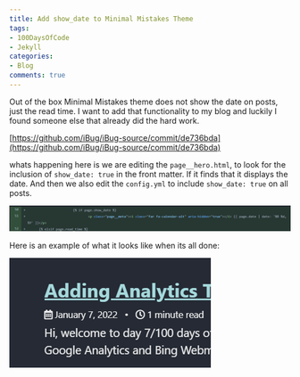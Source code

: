 ```yaml
---
title: Add show_date to Minimal Mistakes Theme
tags:
- 100DaysOfCode
- Jekyll
categories:
- Blog
comments: true
---
```


Out of the box Minimal Mistakes theme does not show the date on posts, just the read time.  I want to add that functionality to my blog and luckily I found someone else that already did the hard work.

[https://github.com/iBug/iBug-source/commit/de736bda](https://github.com/iBug/iBug-source/commit/de736bda)

whats happening here is we are editing the `page__hero.html`, to look for the inclusion of `show_date: true` in the front matter.  If it finds that it displays the date.  And then we also edit the `config.yml` to include `show_date: true` on all posts.


![show_date code](/assets/posts/show_date_code.png)

Here is an example of what it looks like when its all done:

![show date](/assets/posts/show_date.png)